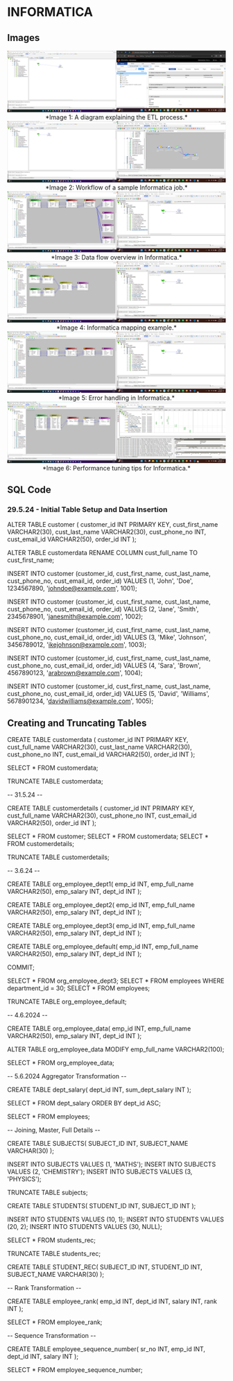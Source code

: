 ﻿# INFORMATICA


## Images

<div align="center">
  <img src="img/1 (1).png" >
  *Image 1: A diagram explaining the ETL process.*
  <img src="img/1 (2).png" >
  *Image 2: Workflow of a sample Informatica job.*
  <img src="img/1 (3).png" >
  *Image 3: Data flow overview in Informatica.*
  <img src="img/1 (4).png" >
  *Image 4: Informatica mapping example.*
  <img src="img/1 (5).png" >
  *Image 5: Error handling in Informatica.*
  <img src="img/1 (6).png" >
  *Image 6: Performance tuning tips for Informatica.*
</div>

## SQL Code

### 29.5.24 - Initial Table Setup and Data Insertion

ALTER TABLE customer (
    customer_id INT PRIMARY KEY,
    cust_first_name VARCHAR2(30),
    cust_last_name VARCHAR2(30),
    cust_phone_no INT,
    cust_email_id VARCHAR2(50),
    order_id INT
);

ALTER TABLE customerdata RENAME COLUMN cust_full_name TO cust_first_name;

INSERT INTO customer (customer_id, cust_first_name, cust_last_name, cust_phone_no, cust_email_id, order_id) 
VALUES (1, 'John', 'Doe', 1234567890, 'johndoe@example.com', 1001);

INSERT INTO customer (customer_id, cust_first_name, cust_last_name, cust_phone_no, cust_email_id, order_id) 
VALUES (2, 'Jane', 'Smith', 2345678901, 'janesmith@example.com', 1002);

INSERT INTO customer (customer_id, cust_first_name, cust_last_name, cust_phone_no, cust_email_id, order_id) 
VALUES (3, 'Mike', 'Johnson', 3456789012, 'ikejohnson@example.com', 1003);

INSERT INTO customer (customer_id, cust_first_name, cust_last_name, cust_phone_no, cust_email_id, order_id) 
VALUES (4, 'Sara', 'Brown', 4567890123, 'arabrown@example.com', 1004);

INSERT INTO customer (customer_id, cust_first_name, cust_last_name, cust_phone_no, cust_email_id, order_id) 
VALUES (5, 'David', 'Williams', 5678901234, 'davidwilliams@example.com', 1005);

## Creating and Truncating Tables

CREATE TABLE customerdata (
    customer_id INT PRIMARY KEY,
    cust_full_name VARCHAR2(30),
    cust_last_name VARCHAR2(30),
    cust_phone_no INT,
    cust_email_id VARCHAR2(50),
    order_id INT
);

SELECT * FROM customerdata;

TRUNCATE TABLE customerdata;

-- 31.5.24 --

CREATE TABLE customerdetails (
    customer_id INT PRIMARY KEY,
    cust_full_name VARCHAR2(30),
    cust_phone_no INT,
    cust_email_id VARCHAR2(50),
    order_id INT
);

SELECT * FROM customer;
SELECT * FROM customerdata;
SELECT * FROM customerdetails;

TRUNCATE TABLE customerdetails;

-- 3.6.24 --

CREATE TABLE org_employee_dept1(
    emp_id INT, 
    emp_full_name VARCHAR2(50), 
    emp_salary INT, 
    dept_id INT
);

CREATE TABLE org_employee_dept2(
    emp_id INT, 
    emp_full_name VARCHAR2(50), 
    emp_salary INT, 
    dept_id INT
);

CREATE TABLE org_employee_dept3(
    emp_id INT, 
    emp_full_name VARCHAR2(50), 
    emp_salary INT, 
    dept_id INT
);

CREATE TABLE org_employee_default(
    emp_id INT, 
    emp_full_name VARCHAR2(50), 
    emp_salary INT, 
    dept_id INT
);

COMMIT;

SELECT * FROM org_employee_dept3;
SELECT * FROM employees WHERE department_id = 30;
SELECT * FROM employees;

TRUNCATE TABLE org_employee_default;

-- 4.6.2024 --

CREATE TABLE org_employee_data(
    emp_id INT, 
    emp_full_name VARCHAR2(50), 
    emp_salary INT, 
    dept_id INT
);

ALTER TABLE org_employee_data MODIFY emp_full_name VARCHAR2(100);

SELECT * FROM org_employee_data;

-- 5.6.2024 Aggregator Transformation --

CREATE TABLE dept_salary(
    dept_id INT, 
    sum_dept_salary INT
);

SELECT * FROM dept_salary
ORDER BY dept_id ASC;

SELECT * FROM employees;

-- Joining, Master, Full Details --

CREATE TABLE SUBJECTS(
    SUBJECT_ID INT, 
    SUBJECT_NAME VARCHAR(30)
);

INSERT INTO SUBJECTS VALUES (1, 'MATHS');
INSERT INTO SUBJECTS VALUES (2, 'CHEMISTRY');
INSERT INTO SUBJECTS VALUES (3, 'PHYSICS');

TRUNCATE TABLE subjects;

CREATE TABLE STUDENTS(
    STUDENT_ID INT, 
    SUBJECT_ID INT
);

INSERT INTO STUDENTS VALUES (10, 1);
INSERT INTO STUDENTS VALUES (20, 2);
INSERT INTO STUDENTS VALUES (30, NULL);

SELECT * FROM students_rec;

TRUNCATE TABLE students_rec;

CREATE TABLE STUDENT_REC(
    SUBJECT_ID INT,
    STUDENT_ID INT,
    SUBJECT_NAME VARCHAR(30)
);

-- Rank Transformation --

CREATE TABLE employee_rank(
    emp_id INT, 
    dept_id INT, 
    salary INT, 
    rank INT
);

SELECT * FROM employee_rank;

-- Sequence Transformation --

CREATE TABLE employee_sequence_number(
    sr_no INT,
    emp_id INT, 
    dept_id INT, 
    salary INT
);

SELECT * FROM employee_sequence_number;
